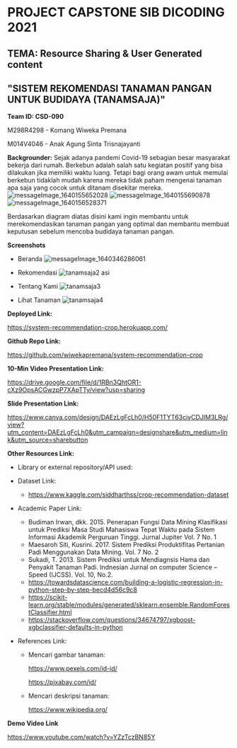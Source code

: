 # **PROJECT CAPSTONE SIB DICODING 2021**
## TEMA: Resource Sharing & User Generated content
## "SISTEM REKOMENDASI TANAMAN PANGAN UNTUK BUDIDAYA (TANAMSAJA)"

**Team ID: CSD-090**

M298R4298 - Komang Wiweka Premana

M014V4046 - Anak Agung Sinta Trisnajayanti

**Backgrounder:**
Sejak adanya pandemi Covid-19 sebagian besar masyarakat bekerja dari rumah. Berkebun adalah salah satu kegiatan positif yang bisa dilakukan jika memiliki waktu luang. Tetapi bagi orang awam untuk memulai berkebun tidaklah mudah karena mereka tidak paham mengenai tanaman apa saja yang cocok untuk ditanam disekitar mereka. 
![messageImage_1640155652028](https://user-images.githubusercontent.com/89082302/147263850-cc810ade-0776-4f85-8c0e-5006f35fa395.jpg)
![messageImage_1640155690878](https://user-images.githubusercontent.com/89082302/147263862-8eec4b44-137c-4a46-a6af-61f246dca7ca.jpg)
![messageImage_1640156528371](https://user-images.githubusercontent.com/89082302/147263866-41a8ff1c-f3e8-439d-b4c6-b63b366835ba.jpg)

Berdasarkan diagram diatas disini kami ingin membantu untuk merekomendasikan tanaman pangan yang optimal dan membantu membuat keputusan sebelum mencoba budidaya tanaman pangan. 

**Screenshots**
 
 * Beranda
![messageImage_1640346286061](https://user-images.githubusercontent.com/89082302/147350106-8c08002f-56b6-4fea-9576-740b5bc47f8b.jpg)

 * Rekomendasi
 ![tanamsaja2](https://user-images.githubusercontent.com/89082302/147283103-8b8b8e8b-25ca-4759-b156-8daa60d50385.png)
asi
 
 * Tentang Kami
 ![tanamsaja3](https://user-images.githubusercontent.com/89082302/147283131-e9188418-538f-425c-bedc-bf9bd3c3a733.png)

 
 * Lihat Tanaman
![tanamsaja4](https://user-images.githubusercontent.com/89082302/147283144-6a6d3028-8fcd-4f18-8ab2-4ada3d5b9bc0.png)


**Deployed Link:**

https://system-recommendation-crop.herokuapp.com/

**Github Repo Link:**

https://github.com/wiwekapremana/system-recommendation-crop 

**10-Min Video Presentation Link:**

https://drive.google.com/file/d/1RBn3QhtOR1-cXz9OpsACGwzpP7XApTTy/view?usp=sharing 

**Slide Presentation Link:**

https://www.canva.com/design/DAEzLgFcLh0/H50F1TYT63civCDJIM3LRg/view?utm_content=DAEzLgFcLh0&utm_campaign=designshare&utm_medium=link&utm_source=sharebutton 

**Other Resources Link:**
* Library or external repository/API used:

* Dataset Link: 

  * https://www.kaggle.com/siddharthss/crop-recommendation-dataset

* Academic Paper Link:

  * Budiman Irwan, dkk. 2015. Penerapan Fungsi Data Mining Klasifikasi untuk Prediksi Masa Studi Mahasiswa Tepat Waktu pada Sistem Informasi Akademik Perguruan Tinggi. Jurnal Jupiter Vol. 7 No. 1
  * Maesaroh Siti, Kusrini. 2017. Sistem Prediksi Produktifitas Pertanian Padi Menggunakan Data Mining. Vol. 7 No. 2
  * Sukadi, T. 2013. Sistem Prediksi untuk Mendiagnsis Hama dan Penyakit Tanaman Padi. Indnesian Jurnal on computer Science – Speed (IJCSS). Vol. 10, No.2.
  * https://towardsdatascience.com/building-a-logistic-regression-in-python-step-by-step-becd4d56c9c8 
  * https://scikit-learn.org/stable/modules/generated/sklearn.ensemble.RandomForestClassifier.html 
  * https://stackoverflow.com/questions/34674797/xgboost-xgbclassifier-defaults-in-python 

* References Link:

  * Mencari gambar tanaman:
    
      https://www.pexels.com/id-id/ 
      
      https://pixabay.com/id/ 
  
  * Mencari deskripsi tanaman: 
      
      https://www.wikipedia.org/ 

**Demo Video Link**

https://www.youtube.com/watch?v=YZzTczBN85Y 
